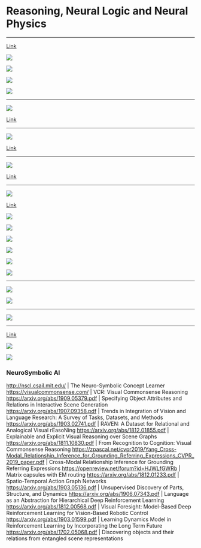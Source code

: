 # Reasoning, Neural Logic and Neural Physics 

---
[Link](https://arxiv.org/pdf/1612.00341.pdf)

![](2020-07-22-00-42-26.png)

![](2020-07-21-06-03-46.png)

![](2020-07-21-06-04-40.png)

![](2020-07-21-06-04-57.png)

---


![](2020-07-22-00-35-19.png)

[Link](https://arxiv.org/pdf/1806.01242.pdf)

---

![](2020-07-22-00-37-56.png)

[Link](https://arxiv.org/pdf/1810.01566.pdf)


---

![](2020-07-22-00-40-15.png)

[Link](http://papers.nips.cc/paper/8931-universal-invariant-and-equivariant-graph-neural-networks.pdf)


---
![](2020-07-22-01-21-03.png)

[Link](https://arxiv.org/pdf/1903.05136.pdf)

![](2020-07-22-01-21-37.png)

![](2020-07-22-01-22-00.png)

![](2020-07-22-01-22-20.png)

![](2020-07-22-01-23-29.png)

![](2020-07-22-01-25-31.png)

![](2020-07-22-01-25-56.png)


---


![](2020-07-22-01-36-08.png)

![](2020-07-22-01-36-39.png)

---

![](2020-07-22-01-37-03.png)

---
[Link](https://arxiv.org/pdf/1905.10307.pdf)

![](2020-07-22-02-06-48.png)

![](2020-07-22-02-07-09.png)


### NeuroSymbolic AI

http://nscl.csail.mit.edu/ | The Neuro-Symbolic Concept Learner
https://visualcommonsense.com/ | VCR: Visual Commonsense Reasoning
https://arxiv.org/abs/1909.05379.pdf | Specifying Object Attributes and Relations in Interactive Scene Generation
https://arxiv.org/abs/1907.09358.pdf | Trends in Integration of Vision and Language Research: A Survey of Tasks, Datasets, and Methods
https://arxiv.org/abs/1903.02741.pdf | RAVEN: A Dataset for Relational and Analogical Visual rEasoNing
https://arxiv.org/abs/1812.01855.pdf | Explainable and Explicit Visual Reasoning over Scene Graphs
https://arxiv.org/abs/1811.10830.pdf | From Recognition to Cognition: Visual Commonsense Reasoning
https://zpascal.net/cvpr2019/Yang_Cross-Modal_Relationship_Inference_for_Grounding_Referring_Expressions_CVPR_2019_paper.pdf | Cross-Modal Relationship Inference for Grounding Referring Expressions
https://openreview.net/forum?id=HJWLfGWRb | Matrix capsules with EM routing
https://arxiv.org/abs/1812.01233.pdf | Spatio-Temporal Action Graph Networks
https://arxiv.org/abs/1903.05136.pdf | Unsupervised Discovery of Parts, Structure, and Dynamics
https://arxiv.org/abs/1906.07343.pdf | Language as an Abstraction for Hierarchical Deep Reinforcement Learning
https://arxiv.org/abs/1812.00568.pdf | Visual Foresight: Model-Based Deep Reinforcement Learning for Vision-Based Robotic Control
https://arxiv.org/abs/1903.01599.pdf | Learning Dynamics Model in Reinforcement Learning by Incorporating the Long Term Future
https://arxiv.org/abs/1702.05068.pdf | Discovering objects and their relations from entangled scene representations